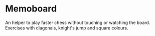 # Memoboard
An helper to play faster chess without touching or watching the board. Exercises with diagonals, knight's jump and square colours.
